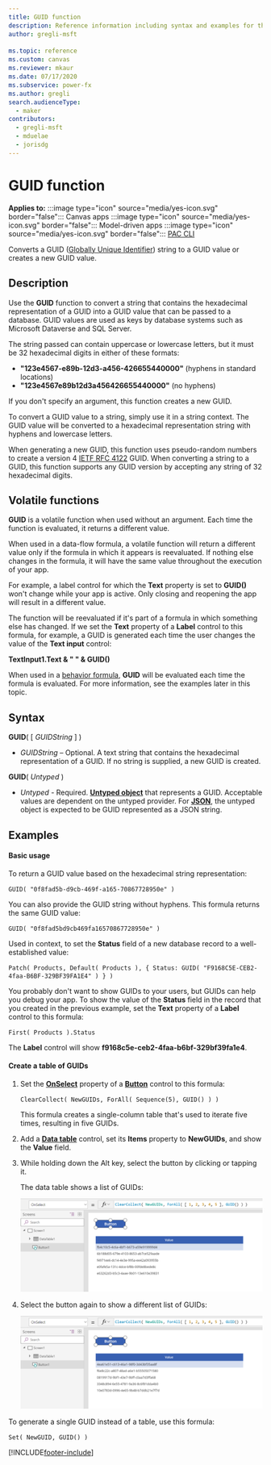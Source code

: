 ```yaml
---
title: GUID function
description: Reference information including syntax and examples for the GUID function.
author: gregli-msft

ms.topic: reference
ms.custom: canvas
ms.reviewer: mkaur
ms.date: 07/17/2020
ms.subservice: power-fx
ms.author: gregli
search.audienceType:
  - maker
contributors:
  - gregli-msft
  - mduelae
  - jorisdg
---
```


# GUID function

**Applies to:** :::image type="icon" source="media/yes-icon.svg" border="false"::: Canvas apps :::image type="icon" source="media/yes-icon.svg" border="false"::: Model-driven apps :::image type="icon" source="media/yes-icon.svg" border="false"::: [PAC CLI](/power-platform/developer/cli/reference/power-fx)

Converts a GUID ([Globally Unique Identifier](https://en.wikipedia.org/wiki/Universally_unique_identifier)) string to a GUID value or creates a new GUID value.

## Description

Use the **GUID** function to convert a string that contains the hexadecimal representation of a GUID into a GUID value that can be passed to a database. GUID values are used as keys by database systems such as Microsoft Dataverse and SQL Server.

The string passed can contain uppercase or lowercase letters, but it must be 32 hexadecimal digits in either of these formats:

- **"123e4567-e89b-12d3-a456-426655440000"** (hyphens in standard locations)
- **"123e4567e89b12d3a456426655440000"** (no hyphens)

If you don't specify an argument, this function creates a new GUID.

To convert a GUID value to a string, simply use it in a string context. The GUID value will be converted to a hexadecimal representation string with hyphens and lowercase letters.

When generating a new GUID, this function uses pseudo-random numbers to create a version 4 [IETF RFC 4122](https://www.ietf.org/rfc/rfc4122.txt) GUID. When converting a string to a GUID, this function supports any GUID version by accepting any string of 32 hexadecimal digits.

## Volatile functions

**GUID** is a volatile function when used without an argument. Each time the function is evaluated, it returns a different value.

When used in a data-flow formula, a volatile function will return a different value only if the formula in which it appears is reevaluated. If nothing else changes in the formula, it will have the same value throughout the execution of your app.

For example, a label control for which the **Text** property is set to **GUID()** won't change while your app is active. Only closing and reopening the app will result in a different value.

The function will be reevaluated if it's part of a formula in which something else has changed. If we set the **Text** property of a **Label** control to this formula, for example, a GUID is generated each time the user changes the value of the **Text input** control:

**TextInput1.Text & " " & GUID()**

When used in a [behavior formula](/power-apps/maker/canvas-apps/working-with-formulas-in-depth), **GUID** will be evaluated each time the formula is evaluated. For more information, see the examples later in this topic.

## Syntax

**GUID**( [ *GUIDString* ] )

- _GUIDString_ – Optional. A text string that contains the hexadecimal representation of a GUID. If no string is supplied, a new GUID is created.

**GUID**( _Untyped_ )

- _Untyped_ - Required. [**Untyped object**](../untyped-object.md) that represents a GUID. Acceptable values are dependent on the untyped provider.  For [**JSON**](function-parsejson.md), the untyped object is expected to be GUID represented as a JSON string.

## Examples

#### Basic usage

To return a GUID value based on the hexadecimal string representation:

```powerapps-dot
GUID( "0f8fad5b-d9cb-469f-a165-70867728950e" )
```

You can also provide the GUID string without hyphens. This formula returns the same GUID value:

```powerapps-dot
GUID( "0f8fad5bd9cb469fa16570867728950e" )
```

Used in context, to set the **Status** field of a new database record to a well-established value:

```powerapps-dot
Patch( Products, Default( Products ), { Status: GUID( "F9168C5E-CEB2-4faa-B6BF-329BF39FA1E4" ) } )
```

You probably don't want to show GUIDs to your users, but GUIDs can help you debug your app. To show the value of the **Status** field in the record that you created in the previous example, set the **Text** property of a **Label** control to this formula:

```powerapps-dot
First( Products ).Status
```

The **Label** control will show **f9168c5e-ceb2-4faa-b6bf-329bf39fa1e4**.

#### Create a table of GUIDs

1. Set the **[OnSelect](/power-apps/maker/canvas-apps/controls/properties-core)** property of a **[Button](/power-apps/maker/canvas-apps/controls/control-button)** control to this formula:

   ```powerapps-dot
   ClearCollect( NewGUIDs, ForAll( Sequence(5), GUID() ) )
   ```

   This formula creates a single-column table that's used to iterate five times, resulting in five GUIDs.

1. Add a **[Data table](/power-apps/maker/canvas-apps/controls/control-data-table)** control, set its **Items** property to **NewGUIDs**, and show the **Value** field.

1. While holding down the Alt key, select the button by clicking or tapping it.

   The data table shows a list of GUIDs:

   ![A screen showing a data table with five different GUID values.](media/function-guid/guid-collection-1.png)

1. Select the button again to show a different list of GUIDs:

   ![The same screen showing a data table with a new set of five different GUID values.](media/function-guid/guid-collection-2.png)

To generate a single GUID instead of a table, use this formula:

```powerapps-dot
Set( NewGUID, GUID() )
```

[!INCLUDE[footer-include](../../includes/footer-banner.md)]
